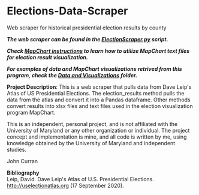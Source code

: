 # Elections-Data-Scraper
Web scraper for historical presidential election results by county

***The web scraper can be found in the [ElectionScraper.py](https://github.com/JCurran0499/Elections-Data-Scraper/blob/main/ElectionScraper.py) script.*** 

***Check [MapChart instructions](https://github.com/JCurran0499/Elections-Data-Scraper/blob/main/Using%20Mapchart.md) to learn how to utilize MapChart text files for election result visualization.***

***For examples of data and MapChart visualizations retrived from this program, check the [Data and Visualizations](https://github.com/JCurran0499/Elections-Data-Scraper/tree/main/Data%20and%20Visualizations) folder.***

**Project Description**: This is a web scraper that pulls data from Dave Leip's Atlas of US Presidential Elections. The election_results method pulls the data from the atlas and convert it into a Pandas dataframe. Other methods convert results into xlsx files and text files used in the election visualization program MapChart.

This is an independent, personal project, and is not affiliated with the University of Maryland or any other organization or individual. The project concept and implementation is mine, and all code is written by me, using knowledge obtained by the University of Maryland and independent studies.

John Curran

**Bibliography** \
Leip, David. Dave Leip's Atlas of U.S. Presidential Elections. http://uselectionatlas.org (17 September 2020).
